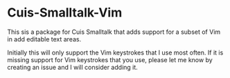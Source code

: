 # Cuis-Smalltalk-Vim

This sis a package for Cuis Smalltalk that adds support for a subset of Vim
in add editable text areas.

Initially this will only support the Vim keystrokes that I use most often.
If it is missing support for Vim keystrokes that you use,
please let me know by creating an issue and I will consider adding it.
